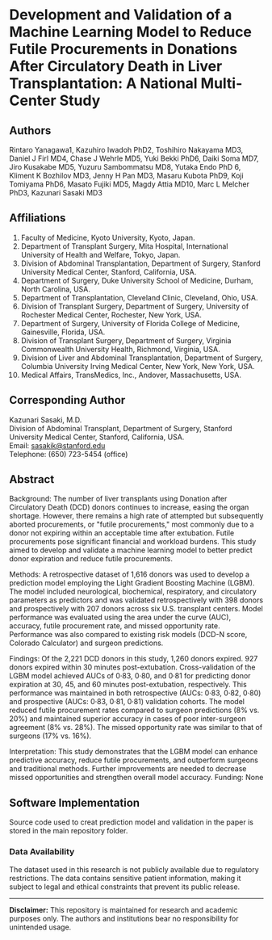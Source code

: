 # **Development and Validation of a Machine Learning Model to Reduce Futile Procurements in Donations After Circulatory Death in Liver Transplantation: A National Multi-Center Study**

## **Authors**
Rintaro Yanagawa1, Kazuhiro Iwadoh PhD2, Toshihiro Nakayama MD3, Daniel J Firl MD4, Chase J Wehrle MD5, Yuki Bekki PhD6, Daiki Soma MD7, Jiro Kusakabe MD5, Yuzuru Sambommatsu MD8, Yutaka Endo PhD 6, Kliment K Bozhilov MD3, Jenny H Pan MD3, Masaru Kubota PhD9, Koji Tomiyama PhD6, Masato Fujiki MD5, Magdy Attia MD10, Marc L Melcher PhD3, Kazunari Sasaki MD3

## **Affiliations**
1. Faculty of Medicine, Kyoto University, Kyoto, Japan.  
2. Department of Transplant Surgery, Mita Hospital, International University of Health and Welfare, Tokyo, Japan.  
3. Division of Abdominal Transplantation, Department of Surgery, Stanford University Medical Center, Stanford, California, USA.  
4. Department of Surgery, Duke University School of Medicine, Durham, North Carolina, USA.  
5. Department of Transplantation, Cleveland Clinic, Cleveland, Ohio, USA.  
6. Division of Transplant Surgery, Department of Surgery, University of Rochester Medical Center, Rochester, New York, USA.  
7. Department of Surgery, University of Florida College of Medicine, Gainesville, Florida, USA.  
8. Division of Transplant Surgery, Department of Surgery, Virginia Commonwealth University Health, Richmond, Virginia, USA.  
9. Division of Liver and Abdominal Transplantation, Department of Surgery, Columbia University Irving Medical Center, New York, New York, USA.  
10. Medical Affairs, TransMedics, Inc., Andover, Massachusetts, USA.  

## **Corresponding Author**
Kazunari Sasaki, M.D.  
Division of Abdominal Transplant, Department of Surgery, Stanford University Medical Center, Stanford, California, USA.  
Email: sasakik@stanford.edu  
Telephone: (650) 723-5454 (office)  

## **Abstract**
Background: The number of liver transplants using Donation after Circulatory Death (DCD) donors continues to increase, easing the organ shortage. However, there remains a high rate of attempted but subsequently aborted procurements, or "futile procurements," most commonly due to a donor not expiring within an acceptable time after extubation. Futile procurements pose significant financial and workload burdens. This study aimed to develop and validate a machine learning model to better predict donor expiration and reduce futile procurements.

Methods: A retrospective dataset of 1,616 donors was used to develop a prediction model employing the Light Gradient Boosting Machine (LGBM). The model included neurological, biochemical, respiratory, and circulatory parameters as predictors and was validated retrospectively with 398 donors and prospectively with 207 donors across six U.S. transplant centers. Model performance was evaluated using the area under the curve (AUC), accuracy, futile procurement rate, and missed opportunity rate. Performance was also compared to existing risk models (DCD-N score, Colorado Calculator) and surgeon predictions. 

Findings: Of the 2,221 DCD donors in this study, 1,260 donors expired. 927 donors expired within 30 minutes post-extubation. Cross-validation of the LGBM model achieved AUCs of 0·83, 0·80, and 0·81 for predicting donor expiration at 30, 45, and 60 minutes post-extubation, respectively. This performance was maintained in both retrospective (AUCs: 0·83, 0·82, 0·80) and prospective (AUCs: 0·83, 0·81, 0·81) validation cohorts. The model reduced futile procurement rates compared to surgeon predictions (8% vs. 20%) and maintained superior accuracy in cases of poor inter-surgeon agreement (8% vs. 28%). The missed opportunity rate was similar to that of surgeons (17% vs. 16%).

Interpretation: This study demonstrates that the LGBM model can enhance predictive accuracy, reduce futile procurements, and outperform surgeons and traditional methods. Further improvements are needed to decrease missed opportunities and strengthen overall model accuracy.
Funding: None 


## **Software Implementation**
Source code used to creat prediction model and validation in the paper is stored in the main repository folder. 

### **Data Availability**
The dataset used in this research is not publicly available due to regulatory restrictions. The data contains sensitive patient information, making it subject to legal and ethical constraints that prevent its public release.

---

**Disclaimer:** This repository is maintained for research and academic purposes only. The authors and institutions bear no responsibility for unintended usage.
